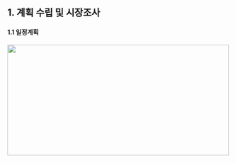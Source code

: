 ## 1. 계획 수립 및 시장조사

#### 1.1 일정계획
<img src="https://user-images.githubusercontent.com/77679326/125577607-5038cc7a-c35f-4dce-8824-5c09b50bdc26.png" width="500" height="250">
